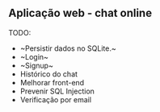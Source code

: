 ## Aplicação web - chat online

TODO:

- ~Persistir dados no SQLite.~
- ~Login~
- ~Signup~
- Histórico do chat
- Melhorar front-end
- Prevenir SQL Injection
- Verificação por email